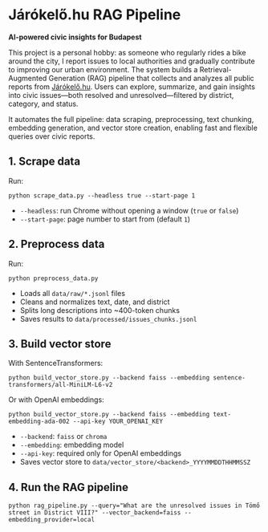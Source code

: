 # Járókelő.hu RAG Pipeline

**AI-powered civic insights for Budapest**  

This project is a personal hobby: as someone who regularly rides a bike around the city, I report issues to local authorities and gradually contribute to improving our urban environment. The system builds a Retrieval-Augmented Generation (RAG) pipeline that collects and analyzes all public reports from [Járókelő.hu](https://jarokelo.hu). Users can explore, summarize, and gain insights into civic issues—both resolved and unresolved—filtered by district, category, and status.  

It automates the full pipeline: data scraping, preprocessing, text chunking, embedding generation, and vector store creation, enabling fast and flexible queries over civic reports.

## 1. Scrape data

Run:

    python scrape_data.py --headless true --start-page 1

- `--headless`: run Chrome without opening a window (`true` or `false`)  
- `--start-page`: page number to start from (default `1`)  

## 2. Preprocess data

Run:

    python preprocess_data.py

- Loads all `data/raw/*.jsonl` files  
- Cleans and normalizes text, date, and district  
- Splits long descriptions into ~400-token chunks  
- Saves results to `data/processed/issues_chunks.jsonl`  

## 3. Build vector store

With SentenceTransformers:

    python build_vector_store.py --backend faiss --embedding sentence-transformers/all-MiniLM-L6-v2

Or with OpenAI embeddings:

    python build_vector_store.py --backend faiss --embedding text-embedding-ada-002 --api-key YOUR_OPENAI_KEY

- `--backend`: `faiss` or `chroma`  
- `--embedding`: embedding model  
- `--api-key`: required only for OpenAI embeddings  
- Saves vector store to `data/vector_store/<backend>_YYYYMMDDTHHMMSSZ`

## 4. Run the RAG pipeline

    python rag_pipeline.py --query="What are the unresolved issues in Tömő street in District VIII?" --vector_backend=faiss --embedding_provider=local
